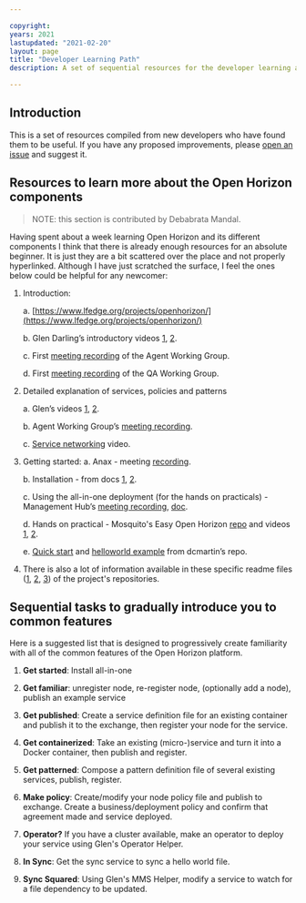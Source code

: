 ```yaml
---

copyright:
years: 2021
lastupdated: "2021-02-20"
layout: page
title: "Developer Learning Path"
description: A set of sequential resources for the developer learning about Open Horizon

---
```


## Introduction

This is a set of resources compiled from new developers who have found them to be useful.  If you have any proposed improvements, please [open an issue](https://github.com/open-horizon/open-horizon.github.io/issues/new) and suggest it.

## Resources to learn more about the Open Horizon components

> NOTE: this section is contributed by Debabrata Mandal.

Having spent about a week learning Open Horizon and its different components I think that there is already enough resources for an absolute beginner. It is just they are a bit scattered over the place and not properly hyperlinked. Although I have just scratched the surface, I feel the ones below could be helpful for any newcomer:

1. Introduction:

    a. [https://www.lfedge.org/projects/openhorizon/](https://www.lfedge.org/projects/openhorizon/)

    b. Glen Darling’s introductory videos [1](https://www.youtube.com/watch?v=g59RTLV22fw&list=PLgohd895XSUddtseFy4HxCqTqqlYfW8Ix&index=2), [2](https://www.youtube.com/watch?v=WyZaKiI4wLE&list=PLgohd895XSUddtseFy4HxCqTqqlYfW8Ix&index=7).

    c. First [meeting recording](https://zoom.us/rec/share/tPFREb__zGpObc-V10GPVPA6IKT7eaa81iUbrPcOz0nRkgZlvoon4BvQjZ_73kqH?startTime=1595863993000) of the Agent Working Group.

    d. First [meeting recording](https://zoom.us/rec/play/87yiQniSZ0VtHPh6Roz_HLyfOGcDV6Cpx2nosQhR4Z9Ed52JlGB3bxYBbAVYwDzZpWJxu-UfaToBTab8.85GZKncg_KFrO0uP?continueMode=true&_x_zm_rtaid=oC4Wb8hjTtCHn49H1M6i9g.1613742221653.b2e466b17a6979e0fba21e9209e5acfc&_x_zm_rhtaid=626) of the QA Working Group.

2. Detailed explanation of services, policies and patterns

    a. Glen’s videos [1](https://www.youtube.com/watch?v=alcHKc3Upbk&list=PLgohd895XSUddtseFy4HxCqTqqlYfW8Ix&index=4), [2](https://www.youtube.com/watch?v=jUeMvr87jz8&list=PLgohd895XSUddtseFy4HxCqTqqlYfW8Ix&index=8).

    b. Agent Working Group’s [meeting recording](https://zoom.us/rec/share/6eheFpXwq3JLYo3duXDBf7wDLp-5T6a82nRN-vRfzUuBm-ELkKqZmz1kthR-uAAf?startTime=1598282577000).

    c. [Service networking](https://www.youtube.com/watch?v=jUeMvr87jz8&list=PLgohd895XSUddtseFy4HxCqTqqlYfW8Ix&index=9) video.

3. Getting started:
    a. Anax - meeting [recording](https://zoom.us/rec/play/uJV_dOqhp2g3TNLGswSDAqMvW47uffmsgylM8_AMzE_hWngLYACmbrEQYbR6DRGSdV9GsMJms2rXWT5P).

    b. Installation - from docs [1](https://open-horizon.github.io/common-requests/install.html), [2](https://open-horizon.github.io/common-requests/use.html).

    c. Using the all-in-one deployment (for the hands on practicals) - Management Hub’s [meeting recording](https://zoom.us/rec/play/IlrDE_zkKkCcjYrqNp5RSo1-Up2EcIrkTlMndE3BtjtPK8GvZ8FGD3914gZGjZMRp4rltFFrslaEo5Xq.0QGVy6YtQRaZTZ55?startTime=1598534658000&_x_zm_rtaid=oC4Wb8hjTtCHn49H1M6i9g.1613742221653.b2e466b17a6979e0fba21e9209e5acfc&_x_zm_rhtaid=626), [doc](https://github.com/open-horizon/devops/tree/master/mgmt-hub).

    d. Hands on practical - Mosquito's Easy Open Horizon [repo](https://github.com/TheMosquito/easy-open-horizon) and videos [1](https://www.youtube.com/watch?v=Fk9zJyExELU&list=PLgohd895XSUddtseFy4HxCqTqqlYfW8Ix&index=3), [2](https://www.youtube.com/watch?v=vgUuOIefamA&list=PLgohd895XSUddtseFy4HxCqTqqlYfW8Ix&index=5).

    e. [Quick start](https://github.com/dcmartin/open-horizon/blob/master/QUICKSTART.md) and [helloworld example](https://github.com/dcmartin/open-horizon/blob/master/docs/HELLO_WORLD.md) from dcmartin’s repo.

4. There is also a lot of information available in these specific readme files ([1](https://github.com/open-horizon/anax/tree/master/test), [2](https://github.com/open-horizon/examples/tree/master/edge/services/helloworld), [3](https://github.com/open-horizon/exchange-api/blob/master/README.md)) of the project's repositories.

## Sequential tasks to gradually introduce you to common features

Here is a suggested list that is designed to progressively create familiarity with all of the common features of the Open Horizon platform.

1. **Get started**: Install all-in-one

2. **Get familiar**: unregister node, re-register node, (optionally add a node), publish an example service

3. **Get published**: Create a service definition file for an existing container and publish it to the exchange, then register your node for the service.

4. **Get containerized**: Take an existing (micro-)service and turn it into a Docker container, then publish and register.

5. **Get patterned**: Compose a pattern definition file of several existing services, publish, register.

6. **Make policy**: Create/modify your node policy file and publish to exchange.  Create a business/deployment policy and confirm that agreement made and service deployed.

7. **Operator?**  If you have a cluster available, make an operator to deploy your service using Glen's Operator Helper.

8. **In Sync**: Get the sync service to sync a hello world file.

9. **Sync Squared**: Using Glen's MMS Helper, modify a service to watch for a file dependency to be updated.

